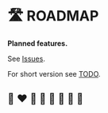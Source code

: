 # 🛣️ ROADMAP

**Planned features.**

See [Issues](https://github.com/helvm/helvm-common/issues).

For short version see [TODO](TODO.md).

## 🌈 ❤️ 💛 💚 💙 🤍 🖤 🦄

